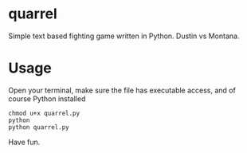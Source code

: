 # quarrel
Simple text based fighting game written in Python. Dustin vs Montana.
# Usage

Open your terminal, make sure the file has executable access, and of course Python installed 

```
chmod u+x quarrel.py 
python
python quarrel.py
```
Have fun.
